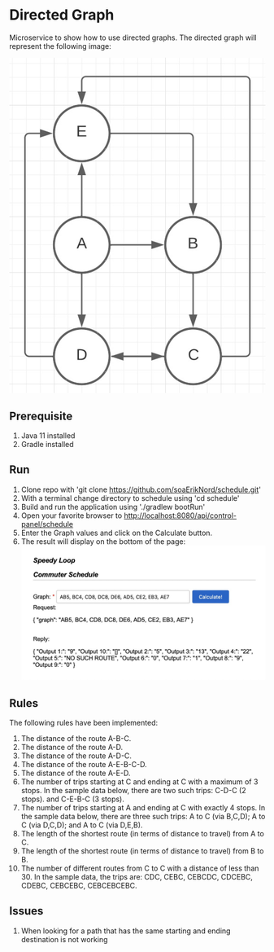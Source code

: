 # Directed Graph

Microservice to show how to use directed graphs.  The directed graph will represent the following image:

![Directed Graph](directedGraph.jpg)

## Prerequisite 

1) Java 11 installed
2) Gradle installed

## Run

1) Clone repo with 'git clone https://github.com/soaErikNord/schedule.git'
2) With a terminal change directory to schedule using 'cd schedule'
3) Build and run the application using './gradlew bootRun'
4) Open your favorite browser to [http://localhost:8080/api/control-panel/schedule](http://localhost:8080/api/control-panel/schedule)
5) Enter the Graph values and click on the Calculate button.
6) The result will display on the bottom of the page:
![Example Page](examplePage.jpg)

## Rules

The following rules have been implemented:

1) The distance of the route A-B-C.
2) The distance of the route A-D.
3) The distance of the route A-D-C.
4) The distance of the route A-E-B-C-D.
5) The distance of the route A-E-D.
6) The number of trips starting at C and ending at C with a maximum of 3 stops. In the sample data below, there are two such trips: C-D-C (2 stops). and C-E-B-C (3 stops).
7) The number of trips starting at A and ending at C with exactly 4 stops. In the sample data below, there are three such trips: A to C (via B,C,D); A to C (via D,C,D); and A to C (via D,E,B).
8) The length of the shortest route (in terms of distance to travel) from A to C.
9) The length of the shortest route (in terms of distance to travel) from B to B.
10) The number of different routes from C to C with a distance of less than 30. In the sample data, the trips are: CDC, CEBC, CEBCDC, CDCEBC, CDEBC, CEBCEBC, CEBCEBCEBC.

## Issues
1) When looking for a path that has the same starting and ending destination is not working
